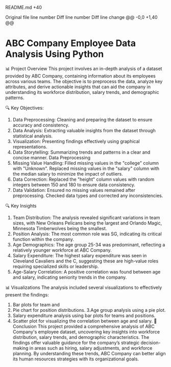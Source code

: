 ‎README.md
+40


Original file line number	Diff line number	Diff line change
@@ -0,0 +1,40 @@
# ABC Company Employee Data Analysis Using Python

 📊 Project Overview
This project involves an in-depth analysis of a dataset provided by ABC Company, containing information about its employees across various teams. The objective is to preprocess the data, analyze key attributes, and derive actionable insights that can aid the company in understanding its workforce distribution, salary trends, and demographic patterns.

🔍 Key Objectives:
1. Data Preprocessing: Cleaning and preparing the dataset to ensure accuracy and consistency.
2. Data Analysis: Extracting valuable insights from the dataset through statistical analysis.
3. Visualization: Presenting findings effectively using graphical representations.
4. Data Storytelling: Summarizing trends and patterns in a clear and concise manner.
Data Preprocessing
1. Missing Value Handling:
   Filled missing values in the "college" column with "Unknown".
   Replaced missing values in the "salary" column with the median salary to minimize the impact of outliers.
2. Data Correction:
   Replaced the "height" column values with random integers between 150 and 180 to ensure data consistency.
3. Data Validation:
   Ensured no missing values remained after preprocessing.
   Checked data types and corrected any inconsistencies.

🔍 Key Insights
1. Team Distribution: The analysis revealed significant variations in team sizes, with New Orleans Pelicans being the largest and Orlando Magic, Minnesota Timberwolves being the smallest.
2. Position Analysis: The most common role was SG, indicating its critical function within the company.
3. Age Demographics: The age group 25-34 was predominant, reflecting a relatively younger workforce at ABC Company.
4. Salary Expenditure: The highest salary expenditure was seen in Cleveland Cavaliers and the C, suggesting these are high-value roles requiring specialized skills or leadership.
5. Age-Salary Correlation: A positive correlation was found between age and salary, indicating seniority trends in the company.

 📊 Visualizations
The analysis included several visualizations to effectively present the findings:
1. Bar plots for team and
2. Pie chart for position distributions.
3.Age group analysis using a pie plot.
4. Salary expenditure analysis using bar plots for teams and positions.
5. Scatter plot for visualizing the correlation between age and salary.
 📑 Conclusion
This project provided a comprehensive analysis of ABC Company's employee dataset, uncovering key insights into workforce distribution, salary trends, and demographic characteristics. The findings offer valuable guidance for the company’s strategic decision-making in areas such as hiring, salary adjustments, and workforce planning. By understanding these trends, ABC Company can better align its human resources strategies with its organizational goals.
